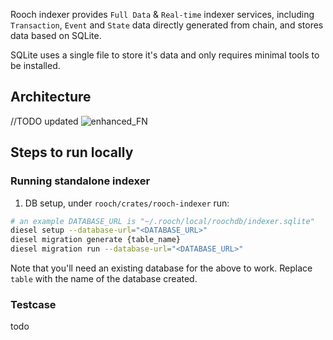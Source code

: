 Rooch indexer provides `Full Data` & `Real-time` indexer services, including `Transaction`, `Event` and `State` data directly generated from chain, and stores data based on SQLite.

SQLite uses a single file to store it's data and only requires minimal tools to be installed.

## Architecture

//TODO updated
![enhanced_FN](https://user-images.githubusercontent.com/1904567/277620523-224ece33-183b-4d9f-bb75-822afd08eac0.png)

## Steps to run locally

### Running standalone indexer

1. DB setup, under `rooch/crates/rooch-indexer` run:

```sh
# an example DATABASE_URL is "~/.rooch/local/roochdb/indexer.sqlite"
diesel setup --database-url="<DATABASE_URL>"
diesel migration generate {table_name}
diesel migration run --database-url="<DATABASE_URL>"
```

Note that you'll need an existing database for the above to work. Replace `table` with the name of the database created.


### Testcase

todo
